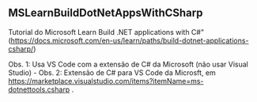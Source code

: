 ## MSLearnBuildDotNetAppsWithCSharp
Tutorial do Microsoft Learn Build .NET applications with C#"(https://docs.microsoft.com/en-us/learn/paths/build-dotnet-applications-csharp/)

Obs. 1: Usa VS Code com a extensão de C# da Microsoft (não usar Visual Studio) - Obs. 2: Extensão de C# para VS Code da Microsft, em https://marketplace.visualstudio.com/items?itemName=ms-dotnettools.csharp .
